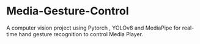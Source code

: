# Media-Gesture-Control
A computer vision project using Pytorch , YOLOv8 and MediaPipe for real-time hand gesture recognition to control Media Player.
